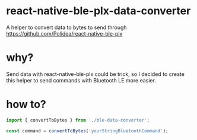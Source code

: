 # react-native-ble-plx-data-converter
A helper to convert data to bytes to send through https://github.com/Polidea/react-native-ble-plx

# why?

Send data with react-native-ble-plx could be trick, so I decided to create this helper to send commands with Bluetooth LE more easier.

# how to?
```javascript
import { convertToBytes } from './ble-data-converter';

const command = convertToBytes('yourStringBluetoothCommand');

```
